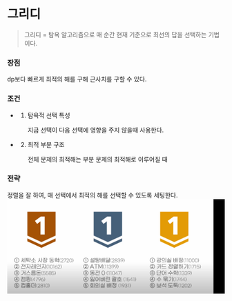 # 그리디

> 그리디 = 탐욕 알고리즘으로
> 매 순간 현재 기준으로 최선의 답을 선택하는 기법이다.

### 장점

dp보다 빠르게 최적의 해를 구해 근사치를 구할 수 있다.

### 조건

- 1. 탐욕적 선택 특성

     지금 선택이 다음 선택에 영향을 주지 않을때 사용한다.

- 2. 최적 부분 구조

     전체 문제의 최적해는 부분 문제의 최적해로 이루어질 때

### 전략

정렬을 잘 하여, 매 선택에서 최적의 해를 선택할 수 있도록 세팅한다.
![alt text](image.png)
